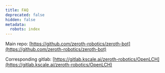 ```yaml
---
title: FAQ
deprecated: false
hidden: false
metadata:
  robots: index
---
```

Main repo: [https://github.com/zeroth-robotics/zeroth-bot](https://github.com/zeroth-robotics/zeroth-bot)

Corresponding gitlab: [https://gitlab.kscale.ai/zeroth-robotics/OpenLCH](https://gitlab.kscale.ai/zeroth-robotics/OpenLCH)